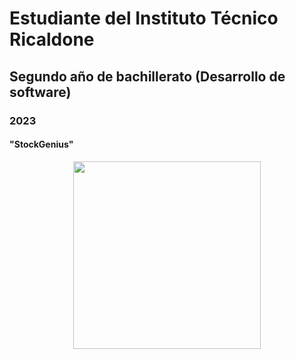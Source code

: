 # Estudiante del Instituto Técnico Ricaldone 
## Segundo año de bachillerato (Desarrollo de software)
### 2023
#### "StockGenius"
<div style="text-align:center;">
    <img src="https://github.com/GabContreras/GabContreras/assets/139160190/ca6723c0-2cb1-4285-9bf6-e0b3b9f00bea" width="300">
</div>
